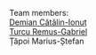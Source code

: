 Team members:  
[Demian Cătălin-Ionuț](https://github.com/DemianCatalin)  
[Turcu Remus-Gabriel](https://github.com/Gabarsolon)  
Țăpoi Marius-Ștefan
